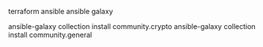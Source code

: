 terraform
ansible
ansible galaxy

ansible-galaxy collection install community.crypto
ansible-galaxy collection install community.general